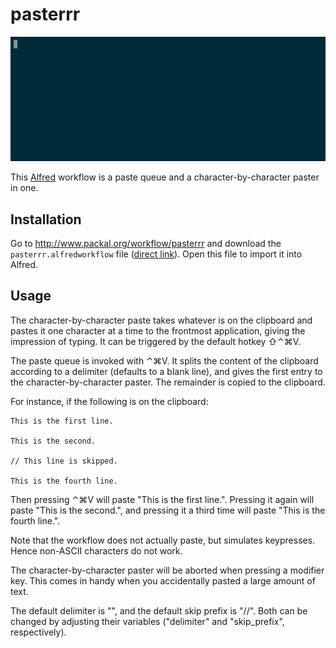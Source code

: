 # pasterrr

![demo](demo.gif "pasterrr demo")

This [Alfred](https://www.alfredapp.com) workflow is a paste queue and a
character-by-character paster in one.

## Installation

Go to http://www.packal.org/workflow/pasterrr and download the
`pasterrr.alfredworkflow` file ([direct link](https://github.com/packal/repository/raw/master/nl.nutma.pasterrr/pasterrr.alfredworkflow)).
Open this file to import it into Alfred.

## Usage

The character-by-character paste takes whatever is on the clipboard and pastes
it one character at a time to the frontmost application, giving the impression
 of typing. It can be triggered by the default hotkey ⇧⌃⌘V.

The paste queue is invoked with ⌃⌘V. It splits the content of the clipboard
according to a delimiter (defaults to a blank line), and gives the first entry
to the character-by-character paster. The remainder is copied to the clipboard.

For instance, if the following is on the clipboard:

```
This is the first line.

This is the second.

// This line is skipped.

This is the fourth line.
```

Then pressing ⌃⌘V will paste "This is the first line.". Pressing it again will
 paste "This is the second.", and pressing it a third time will paste
 "This is the fourth line.".

Note that the workflow does not actually paste, but simulates keypresses.
Hence non-ASCII characters do not work.

The character-by-character paster will be aborted when pressing a modifier key.
This comes in handy when you accidentally pasted a large amount of text.

The default delimiter is "", and the default skip prefix is "//". Both can be
changed by adjusting their variables ("delimiter" and "skip_prefix",
respectively).
